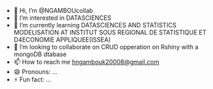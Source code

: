 - 👋 Hi, I’m @NGAMBOUcollab
- 👀 I’m interested in DATASCIENCES
- 🌱 I’m currently learning DATASCIENCES AND STATISTICS MODELISATION AT INSTITUT SOUS REGIONAL DE STATISTIQUE ET D4ECONOMIE APPLIQUEE(ISSEA)
- 💞️ I’m looking to collaborate on CRUD opperation on Rshiny with a mongoDB dtabase
- 📫 How to reach me  hngambouk20008@gmail.com
- 😄 Pronouns: ...
- ⚡ Fun fact: ...

<!---
NGAMBOUcollab/NGAMBOUcollab is a ✨ special ✨ repository because its `README.md` (this file) appears on your GitHub profile.
You can click the Preview link to take a look at your changes.
--->
